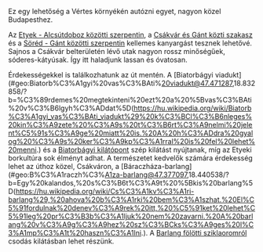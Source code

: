 Ez egy lehetőség a Vértes környékén autózni egyet, nagyon közel Budapesthez.

Az [Etyek - Alcsútdoboz közötti szerpentin](#EtyekAlcsutdoboz), a [Csákvár és Gánt közti szakasz](#GantCsakvar) és a [Söréd - Gánt közötti szerpentin](#SoredGant) kellemes kanyargást tesznek lehetővé. Sajnos a Csákvár belterületén lévő utak nagyon rossz minőségűek, sóderes-kátyúsak. Így itt haladjunk lassan és óvatosan.

Érdekességekkel is találkozhatunk az út mentén. A [Biatorbágyi viadukt](#geo:Biatorb%C3%A1gyi%20vas%C3%BAti%20viadukt@47.471287,18.832858/?b=%C3%89rdemes%20megtekinteni%20ezt%20a%20%5Bvas%C3%BAti%20v%C3%B6lgyh%C3%ADdat%5D(https://hu.wikipedia.org/wiki/Biatorb%C3%A1gyi_vas%C3%BAti_viadukt%29%20k%C3%BCl%C3%B6nleges%20kin%C3%A9zete%20%C3%A9s%20t%C3%B6rt%C3%A9nelmi%20jelent%C5%91s%C3%A9ge%20miatt%20is.%20A%20h%C3%ADdra%20gyalog%20%C3%A9s%20ker%C3%A9kp%C3%A1rral%20is%20fel%20lehet%20menni.) és a [Biatorbágyi kilátópont](#geo:Biatorb%C3%A1gyi%20kil%C3%A1t%C3%B3pont@47.45831,18.798864/?b=Sz%C3%A9p%20kil%C3%A1t%C3%A1st%20ny%C3%BAjt%C3%B3%20f%C3%A9lre%C3%A1ll%C3%B3%20k%C3%B6zvetlen%C3%BCl%20az%20%C3%BAt%20mellett.%20Ak%C3%A1r%20aut%C3%B3s%20k%C3%A9peket%20is%20lehet%20k%C3%A9sz%C3%ADteni%20itt,%20a%20t%C3%B3val%20a%20h%C3%A1tt%C3%A9rben.%20Sajnos%20mind%C3%B6ssze%20egy-k%C3%A9t%20aut%C3%B3%20tud%20itt%20meg%C3%A1llni,%20mert%20nagyon%20kev%C3%A9s%20hely%20van.) szép kilátást nyújtanak, míg az Etyeki borkultúra sok élményt adhat.
A természetet kedvelők számára érdekesség lehet az úthoz közel, Csákváron, a [Báraczháza-barlang](#geo:B%C3%A1raczh%C3%A1za-barlang@47.377097,18.440538/?b=Egy%20kalandos,%20s%C3%B6t%C3%A9t%20%5Bkis%20barlang%5D(https://hu.wikipedia.org/wiki/Cs%C3%A1kv%C3%A1ri-barlang%29,%20ahova%20b%C3%A1rki%20bem%C3%A1szhat.%20El%C5%91fordulnak%20denev%C3%A9rek%20itt,%20%C5%91ket%20lehet%C5%91leg%20pr%C3%B3b%C3%A1ljuk%20nem%20zavarni.%20A%20barlang%20v%C3%A9g%C3%A9hez%20sz%C3%BCks%C3%A9ges%20l%C3%A1mp%C3%A1t%20haszn%C3%A1lni.). A [Barlang fölötti sziklaoromról](#geo:Kil%C3%A1t%C3%B3pont@47.377049,18.440248/?b=Egy%20r%C3%B6vid%20de%20meredek%20kaptat%C3%B3%20ut%C3%A1n%20felj%C3%B6het%C3%BCnk%20a%20szikl%C3%A1k%20tetej%C3%A9re,%20t%C3%B6k%C3%A9letes%20180%C2%B0-os%20kil%C3%A1t%C3%A1sban%20gy%C3%B6ny%C3%B6rk%C3%B6dni.) csodás kilátásban lehet részünk.
